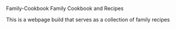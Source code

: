 Family-Cookbook
Family Cookbook and Recipes

This is a webpage build that serves as a collection of family recipes
